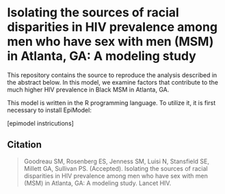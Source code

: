 # Isolating the sources of racial disparities in HIV prevalence among men who have sex with men (MSM) in Atlanta, GA: A modeling study

This repository contains the source to reproduce the analysis described in the abstract below.  In this model, we examine factors that contribute to the much higher HIV prevalence in Black MSM in Atlanta, GA.  

This model is written in the R programming language.  To utilize it, it is first necessary to install EpiModel:

[epimodel instricutions]

## Citation
> Goodreau SM, Rosenberg ES, Jenness SM, Luisi N, Stansfield SE, Millett GA, Sullivan PS. (Accepted). Isolating the sources of racial disparities in HIV prevalence among men who have sex with men (MSM) in Atlanta, GA: A modeling study. Lancet HIV.

